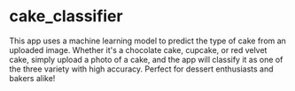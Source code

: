 # cake_classifier
This app uses a machine learning model to predict the type of cake from an uploaded image. Whether it's a chocolate cake, cupcake, or red velvet cake, simply upload a photo of a cake, and the app will classify it as one of the three variety with high accuracy. Perfect for dessert enthusiasts and bakers alike!
